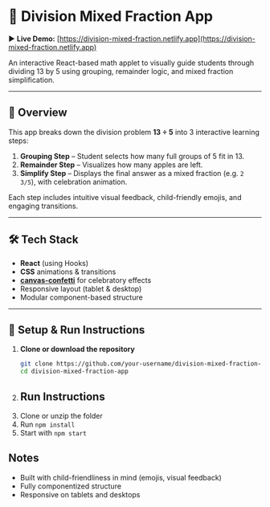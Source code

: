 # 🍎 Division Mixed Fraction App

▶️ **Live Demo:** [https://division-mixed-fraction.netlify.app](https://division-mixed-fraction.netlify.app)

An interactive React-based math applet to visually guide students through dividing 13 by 5 using grouping, remainder logic, and mixed fraction simplification.

---

## 🧮 Overview

This app breaks down the division problem **13 ÷ 5** into 3 interactive learning steps:

1. **Grouping Step** – Student selects how many full groups of 5 fit in 13.
2. **Remainder Step** – Visualizes how many apples are left.
3. **Simplify Step** – Displays the final answer as a mixed fraction (e.g. `2 3/5`), with celebration animation.

Each step includes intuitive visual feedback, child-friendly emojis, and engaging transitions.

---

## 🛠 Tech Stack

- **React** (using Hooks)
- **CSS** animations & transitions
- **[canvas-confetti](https://www.npmjs.com/package/canvas-confetti)** for celebratory effects
- Responsive layout (tablet & desktop)
- Modular component-based structure

---

## 🚀 Setup & Run Instructions

1. **Clone or download the repository**
   ```bash
   git clone https://github.com/your-username/division-mixed-fraction-app.git
   cd division-mixed-fraction-app

2.  ## Run Instructions
1. Clone or unzip the folder
2. Run `npm install`
3. Start with `npm start`

## Notes
- Built with child-friendliness in mind (emojis, visual feedback)
- Fully componentized structure
- Responsive on tablets and desktops

